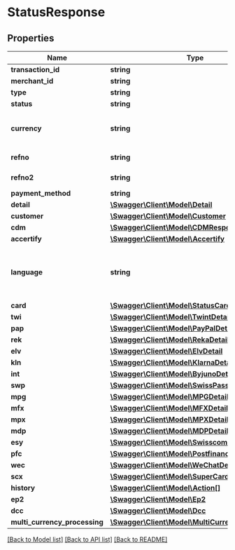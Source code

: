 # StatusResponse

## Properties
Name | Type | Description | Notes
------------ | ------------- | ------------- | -------------
**transaction_id** | **string** | The transactionId received after an authorization. | [optional] 
**merchant_id** | **string** | The merchant id. | [optional] 
**type** | **string** |  | [optional] 
**status** | **string** | The transaction status  |Status|Description| |:---|:---| |initialized| When a transaction was initialized. A transaction is initialized after a successful init request. This status is only set for customer-initiated flows before consumers start their payment via our payment forms.| |authenticated| When a transaction was authenticated. This status is only set if you defer the authorization from the authentication.| |authorized| When a transaction was authorized. This status is only set if you defer the settlement from the authorization.| |settled| When a transaction was settled partially or fully.| |canceled| When a transaction was canceled by the user or automatically by the system after a time out occurred on our payment forms. |transmitted| When a transaction was transmitted to the acquirer for processing. This is automatically set by our system.| |failed| When a transaction failed.| | [optional] 
**currency** | **string** | 3 letter &lt;a href&#x3D;&#x27;https://en.wikipedia.org/wiki/ISO_4217&#x27; target&#x3D;&#x27;_blank&#x27;&gt;ISO-4217&lt;/a&gt; character code. For example &#x60;CHF&#x60; or &#x60;USD&#x60; | [optional] 
**refno** | **string** | The merchant&#x27;s reference number. It should be unique for each transaction. | [optional] 
**refno2** | **string** | Optional customer&#x27;s reference number. Supported by some payment methods or acquirers. | [optional] 
**payment_method** | **string** |  | [optional] 
**detail** | [**\Swagger\Client\Model\Detail**](Detail.md) |  | [optional] 
**customer** | [**\Swagger\Client\Model\Customer**](Customer.md) |  | [optional] 
**cdm** | [**\Swagger\Client\Model\CDMResponse**](CDMResponse.md) |  | [optional] 
**accertify** | [**\Swagger\Client\Model\Accertify**](Accertify.md) |  | [optional] 
**language** | **string** | The language (language code) in which the payment was presented to the cardholder. The &lt;a href&#x3D;&#x27;https://en.wikipedia.org/wiki/List_of_ISO_639-1_codes&#x27; target&#x3D;&#x27;_blank&#x27;&gt;ISO-639-1&lt;/a&gt; two letter language codes listed above are supported | [optional] 
**card** | [**\Swagger\Client\Model\StatusCardDetail**](StatusCardDetail.md) |  | [optional] 
**twi** | [**\Swagger\Client\Model\TwintDetail**](TwintDetail.md) |  | [optional] 
**pap** | [**\Swagger\Client\Model\PayPalDetail**](PayPalDetail.md) |  | [optional] 
**rek** | [**\Swagger\Client\Model\RekaDetail**](RekaDetail.md) |  | [optional] 
**elv** | [**\Swagger\Client\Model\ElvDetail**](ElvDetail.md) |  | [optional] 
**kln** | [**\Swagger\Client\Model\KlarnaDetail**](KlarnaDetail.md) |  | [optional] 
**int** | [**\Swagger\Client\Model\ByjunoDetail**](ByjunoDetail.md) |  | [optional] 
**swp** | [**\Swagger\Client\Model\SwissPassDetail**](SwissPassDetail.md) |  | [optional] 
**mpg** | [**\Swagger\Client\Model\MPGDetail**](MPGDetail.md) |  | [optional] 
**mfx** | [**\Swagger\Client\Model\MFXDetail**](MFXDetail.md) |  | [optional] 
**mpx** | [**\Swagger\Client\Model\MPXDetail**](MPXDetail.md) |  | [optional] 
**mdp** | [**\Swagger\Client\Model\MDPDetail**](MDPDetail.md) |  | [optional] 
**esy** | [**\Swagger\Client\Model\SwisscomPayDetail**](SwisscomPayDetail.md) |  | [optional] 
**pfc** | [**\Swagger\Client\Model\PostfinanceDetail**](PostfinanceDetail.md) |  | [optional] 
**wec** | [**\Swagger\Client\Model\WeChatDetail**](WeChatDetail.md) |  | [optional] 
**scx** | [**\Swagger\Client\Model\SuperCard**](SuperCard.md) |  | [optional] 
**history** | [**\Swagger\Client\Model\Action[]**](Action.md) |  | [optional] 
**ep2** | [**\Swagger\Client\Model\Ep2**](Ep2.md) |  | [optional] 
**dcc** | [**\Swagger\Client\Model\Dcc**](Dcc.md) |  | [optional] 
**multi_currency_processing** | [**\Swagger\Client\Model\MultiCurrencyProcessing**](MultiCurrencyProcessing.md) |  | [optional] 

[[Back to Model list]](../../README.md#documentation-for-models) [[Back to API list]](../../README.md#documentation-for-api-endpoints) [[Back to README]](../../README.md)

